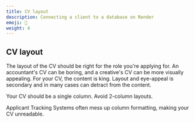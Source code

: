```yaml
---
title: CV layout
description: Connecting a client to a database on Render
emoji: 🔌
weight: 4
---
```


## CV layout

The layout of the CV should be right for the role you're applying for. An accountant's CV can be boring, and a creative's CV can be more visually appealing. For your CV, the content is king. Layout and eye-appeal is secondary and in many cases can detract from the content. 

Your CV should be a single column. Avoid 2-column layouts. 

Applicant Tracking Systems often mess up column formatting, making your CV unreadable.
